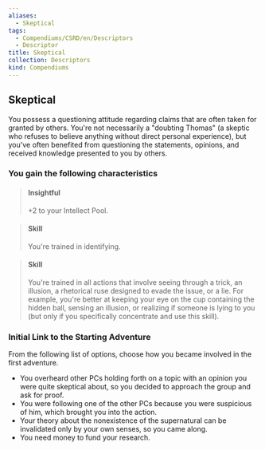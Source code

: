 ```yaml
---
aliases:
  - Skeptical
tags:
  - Compendiums/CSRD/en/Descriptors
  - Descriptor
title: Skeptical
collection: Descriptors
kind: Compendiums
---
```

## Skeptical  
You possess a questioning attitude regarding claims that are often taken for granted by others. You're not necessarily a "doubting Thomas" (a skeptic who refuses to believe anything without direct personal experience), but you've often benefited from questioning the statements, opinions, and received knowledge presented to you by others.
### You gain the following characteristics  
> #### Insightful
> +2 to your Intellect Pool.  

> #### Skill
> You're trained in identifying.  

> #### Skill
> You're trained in all actions that involve seeing through a trick, an illusion, a rhetorical ruse designed to evade the issue, or a lie. For example, you're better at keeping your eye on the cup containing the hidden ball, sensing an illusion, or realizing if someone is lying to you (but only if you specifically concentrate and use this skill).  

### Initial Link to the Starting Adventure  
From the following list of options, choose how you became involved in the first adventure.  
- You overheard other PCs holding forth on a topic with an opinion you were quite skeptical about, so you decided to approach the group and ask for proof.  
- You were following one of the other PCs because you were suspicious of him, which brought you into the action.  
- Your theory about the nonexistence of the supernatural can be invalidated only by your own senses, so you came along.  
- You need money to fund your research.  